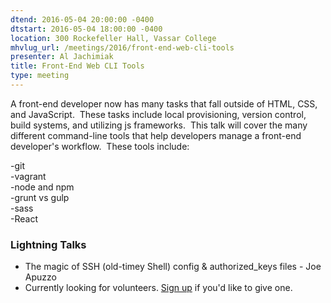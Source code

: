 ```yaml
---
dtend: 2016-05-04 20:00:00 -0400
dtstart: 2016-05-04 18:00:00 -0400
location: 300 Rockefeller Hall, Vassar College
mhvlug_url: /meetings/2016/front-end-web-cli-tools
presenter: Al Jachimiak
title: Front-End Web CLI Tools
type: meeting
---
```



A front-end developer now has many tasks that fall outside of HTML, CSS, and JavaScript.  These tasks include local provisioning, version control, build systems, and utilizing js frameworks.  This talk will cover the many different command-line tools that help developers manage a front-end developer's workflow.  These tools include:

-git<br />-vagrant<br />-node and npm<br />-grunt vs gulp<br />-sass<br />-React

### Lightning Talks
- The magic of SSH (old-timey Shell) config &amp; authorized_keys files - Joe Apuzzo
- Currently looking for volunteers. [Sign up](http://mhvlug.org/contact/Lightning-Talk) if you'd like to give one.